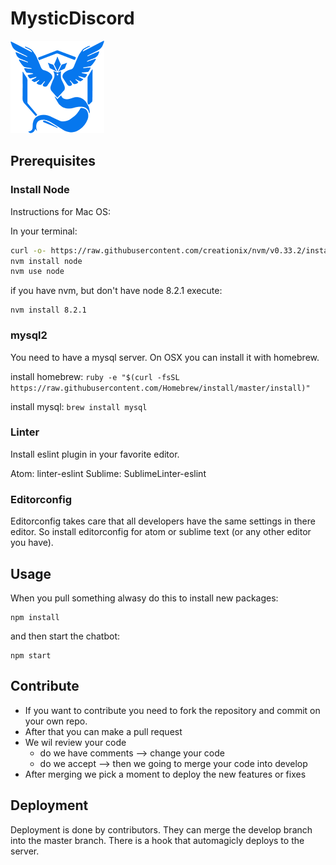 # MysticDiscord
![Mystic](public/images/mystic.png)

## Prerequisites

### Install Node
Instructions for Mac OS:

In your terminal:
```bash
curl -o- https://raw.githubusercontent.com/creationix/nvm/v0.33.2/install.sh | bash
nvm install node
nvm use node
```

if you have nvm, but don't have node 8.2.1 execute:

```
nvm install 8.2.1
```

### mysql2
You need to have a mysql server. On OSX you can install it with homebrew.

install homebrew: `ruby -e "$(curl -fsSL https://raw.githubusercontent.com/Homebrew/install/master/install)"`

install mysql: `brew install mysql`

### Linter
Install eslint plugin in your favorite editor.

Atom: linter-eslint
Sublime: SublimeLinter-eslint

### Editorconfig
Editorconfig takes care that all developers have the same settings in there editor.
So install editorconfig for atom or sublime text (or any other editor you have).

## Usage
When you pull something alwasy do this to install new packages:

```
npm install
```
and then start the chatbot:

```
npm start
```

## Contribute
- If you want to contribute you need to fork the repository and commit on your own repo.
- After that you can make a pull request
- We wil review your code
   - do we have comments --> change your code
   - do we accept --> then we going to merge your code into develop
- After merging we pick a moment to deploy the new features or fixes

## Deployment
Deployment is done by contributors. They can merge the develop branch into the master branch.
There is a hook that automagicly deploys to the server.
